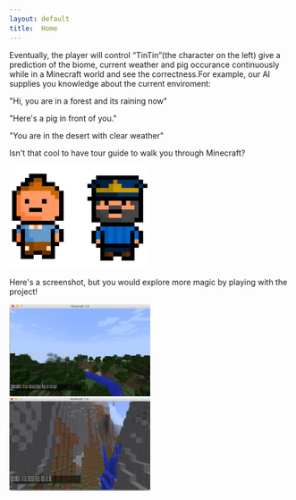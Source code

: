 ```yaml
---
layout: default
title:  Home
---
```


Eventually, the player will control “TinTin”(the character on the left) give a prediction of the biome, current weather and pig occurance continuously while in a Minecraft world and see the correctness.For example, our AI supplies you knowledge about the current enviroment:

"Hi, you are in a forest and its raining now"

"Here's a pig in front of you."

"You are in the desert with clear weather"

Isn't that cool to have tour guide to walk you through Minecraft?

<img src="imgs/status/imagen.png" width="50%">


Here's a screenshot, but you would explore more magic by playing with the project!

<img src="demo.png" width="50%">

<img src="demo2.png" width="50%">




